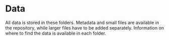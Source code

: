 # Data
All data is stored in these folders. Metadata and small files are available in the repository, while larger files have to be added separately. Information on
where to find the data is available in each folder.
